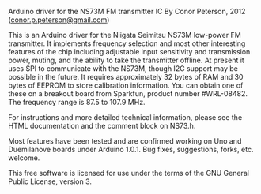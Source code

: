 Arduino driver for the NS73M FM transmitter IC
By Conor Peterson, 2012 (conor.p.peterson@gmail.com)

This is an Arduino driver for the Niigata Seimitsu NS73M low-power FM transmitter. It implements frequency selection and most other interesting features of the chip including adjustable input sensitivity and transmission power, muting, and the ability to take the transmitter offline. At present it uses SPI to communicate with the NS73M, though I2C support may be possible in the future. It requires approximately 32 bytes of RAM and 30 bytes of EEPROM to store calibration information. You can obtain one of these on a breakout board from Sparkfun, product number #WRL-08482. The frequency range is 87.5 to 107.9 MHz.

For instructions and more detailed technical information, please see the HTML documentation and the comment block on NS73.h.

Most features have been tested and are confirmed working on Uno and Duemilanove boards under Arduino 1.0.1. Bug fixes, suggestions, forks, etc. welcome.

This free software is licensed for use under the terms of the GNU General Public License, version 3.
